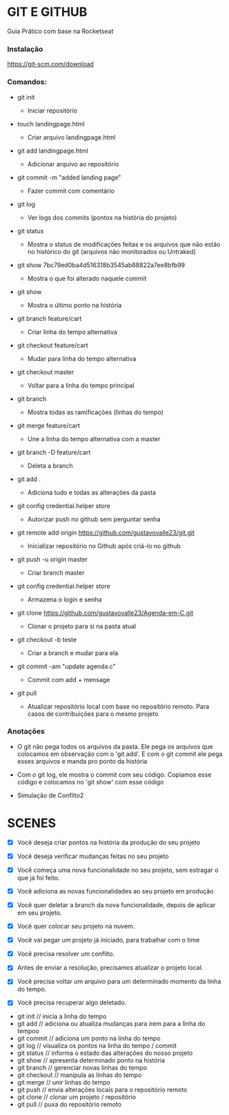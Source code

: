 # GIT E GITHUB

Guia Prático com base na Rocketseat

### Instalação

https://git-scm.com/download

### Comandos:
- git init
    - Iniciar repositório
- touch landingpage.html
    - Criar arquivo landingpage.html
- git add landingpage.html
    - Adicionar arquivo ao repositório
- git commit -m "added landing page"
    - Fazer commit com comentário
- git log
    - Ver logs dos commits (pontos na história do projeto)
- git status
    - Mostra o status de modificações feitas e os arquivos que não estão no histórico do git (arquivos não monitorados ou Untraked)
- git show 7bc79ed0ba4d516318b3545ab88822a7ee8bfb99
    - Mostra o que foi alterado naquele commit
- git show
    - Mostra o último ponto na história
- git branch feature/cart
    - Criar linha do tempo alternativa
- git checkout feature/cart
    - Mudar para linha do tempo alternativa
- git checkout master
    - Voltar para a linha do tempo principal
- git branch
    - Mostra todas as ramificações (linhas do tempo)
- git merge feature/cart
    - Une a linha do tempo alternativa com a master
- git branch -D feature/cart
    - Deleta a branch

- git add .
    - Adiciona tudo e todas as alterações da pasta
- git config credential.helper store
    - Autorizar push no github sem perguntar senha

- git remote add origin https://github.com/gustavovalle23/git.git
    - Inicializar repositório no Github após criá-lo no github
- git push -u origin master
    - Criar branch master

- git config credential.helper store
    - Armazena o login e senha

- git clone https://github.com/gustavovalle23/Agenda-em-C.git
    - Clonar o projeto para si na pasta atual

- git checkout -b teste
    - Criar a branch e mudar para ela

- git commit -am "update agenda.c"
    - Commit com add + mensage

- git pull
    - Atualizar repositório local com base no repositório remoto. Para casos de contribuições para o mesmo projeto


### Anotações
*   O git não pega todos os arquivos da pasta. Ele pega os arquivos que colocamos em observação com o 'git add'. E com o git commit ele pega esses arquivos e manda pro ponto da história

* Com o git log, ele mostra o commit com seu código. Copiamos esse código e colocamos no 'git show' com esse código

* Simulação de Conflito2


# SCENES


- [x] Você deseja criar pontos na história da produção do seu projeto

- [x] Você deseja verificar mudanças feitas no seu projeto

- [x] Você começa uma nova funcionalidade no seu projeto, sem estragar o que já foi feito.

- [x] Você adiciona as novas funcionalidades ao seu projeto em produção

- [x] Você quer deletar a branch da nova funcionalidade, depois de aplicar em seu projeto.

- [x] Você quer colocar seu projeto na nuvem.

- [x] Você vai pegar um projeto já iniciado, para trabalhar com o time

- [x] Você precisa resolver um conflito.

- [x] Antes de enviar a resolução, precisamos atualizar o projeto local.

- [x] Você precisa voltar um arquivo para um determinado momento da linha do tempo.

- [x] Você precisa recuperar algo deletado.

*    git init // inicia a linha do tempo
*    git add // adiciona ou atualiza mudanças para irem para a linha do tempoo
*    git commit // adiciona um ponto na linha do tempo
*    git log // visualiza os pontos na linha do tempo / commit
*    git status // informa o estado das alterações do nosso projeto
*    git show // apresenta determinado ponto na história
*    git branch // gerenciar novas linhas do tempo
*    git checkout // manipula as linhas do tempo
*    git merge // unir linhas do tempo
*    git push // envia alterações locais para o repositório remoto
*    git clone // clonar um projeto / repositório
*    git pull // puxa do repositório remoto
